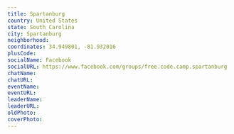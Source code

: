 ```yaml
---
title: Spartanburg
country: United States
state: South Carolina
city: Spartanburg
neighborhood: 
coordinates: 34.949801, -81.932016
plusCode:
socialName: Facebook
socialURL: https://www.facebook.com/groups/free.code.camp.spartanburg
chatName:
chatURL:
eventName:
eventURL:
leaderName:
leaderURL:
oldPhoto: 
coverPhoto:
---
```

